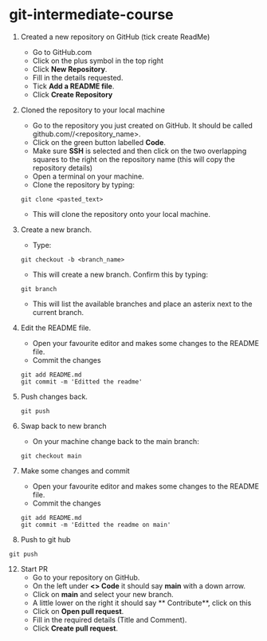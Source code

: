 # git-intermediate-course

1. Created a new repository on GitHub (tick create ReadMe)
   - Go to GitHub.com
   - Click on the plus symbol in the top right
   - Click **New Repository**.
   - Fill in the details requested.
   - Tick **Add a README file**.
   - Click **Create Repository**
3. Cloned the repository to your local machine
   - Go to the repository you just created on GitHub. It should be called github.com/<username>/<repository_name>.
   - Click on the green button labelled **Code**.
   - Make sure **SSH** is selected and then click on the two overlapping squares to the right on the repository name (this will copy the repository details)
   - Open a terminal on your machine.
   - Clone the repository by typing: 
  
   ```
   git clone <pasted_text>
   ```
   - This will clone the repository onto your local machine.
5. Create a new branch.
   - Type:
  
   ```
   git checkout -b <branch_name>
   ```
   - This will create a new branch.  Confirm this by typing:
   ```
   git branch
   ```
   - This will list the available branches and place an asterix next to the current branch.
6. Edit the README file.
   - Open your favourite editor and makes some changes to the README file.
   - Commit the changes
   ```
   git add README.md
   git commit -m 'Editted the readme'
   ```
  
7. Push changes back.
   ```
   git push
   ```
8. Swap back to new branch
   - On your machine change back to the main branch:
   ```
   git checkout main
   ```
9. Make some changes and commit
   - Open your favourite editor and makes some changes to the README file.
   - Commit the changes
   ```
   git add README.md
   git commit -m 'Editted the readme on main'
   ```  
11. Push to git hub
  
   ```
   git push
   ```
12. Start PR
    - Go to your repository on GitHub.
    - On the left under **<> Code** it should say **main** with a down arrow.
    - Click on **main** and select your new branch.
    - A little lower on the right it should say ** Contribute**, click on this
    - Click on **Open pull request**.
    - Fill in the required details (Title and Comment).
    - Click **Create pull request**.

